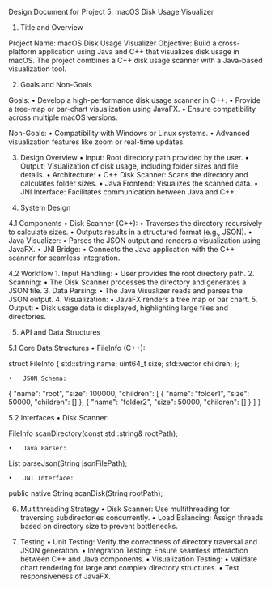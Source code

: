 Design Document for Project 5: macOS Disk Usage Visualizer

1. Title and Overview

Project Name: macOS Disk Usage Visualizer
Objective:
Build a cross-platform application using Java and C++ that visualizes disk usage in macOS. The project combines a C++ disk usage scanner with a Java-based visualization tool.

2. Goals and Non-Goals

Goals:
	•	Develop a high-performance disk usage scanner in C++.
	•	Provide a tree-map or bar-chart visualization using JavaFX.
	•	Ensure compatibility across multiple macOS versions.

Non-Goals:
	•	Compatibility with Windows or Linux systems.
	•	Advanced visualization features like zoom or real-time updates.

3. Design Overview
	•	Input: Root directory path provided by the user.
	•	Output: Visualization of disk usage, including folder sizes and file details.
	•	Architecture:
	•	C++ Disk Scanner: Scans the directory and calculates folder sizes.
	•	Java Frontend: Visualizes the scanned data.
	•	JNI Interface: Facilitates communication between Java and C++.

4. System Design

4.1 Components
	•	Disk Scanner (C++):
	•	Traverses the directory recursively to calculate sizes.
	•	Outputs results in a structured format (e.g., JSON).
	•	Java Visualizer:
	•	Parses the JSON output and renders a visualization using JavaFX.
	•	JNI Bridge:
	•	Connects the Java application with the C++ scanner for seamless integration.

4.2 Workflow
	1.	Input Handling:
	•	User provides the root directory path.
	2.	Scanning:
	•	The Disk Scanner processes the directory and generates a JSON file.
	3.	Data Parsing:
	•	The Java Visualizer reads and parses the JSON output.
	4.	Visualization:
	•	JavaFX renders a tree map or bar chart.
	5.	Output:
	•	Disk usage data is displayed, highlighting large files and directories.

5. API and Data Structures

5.1 Core Data Structures
	•	FileInfo (C++):

struct FileInfo {
    std::string name;
    uint64_t size;
    std::vector<FileInfo> children;
};


	•	JSON Schema:

{
    "name": "root",
    "size": 100000,
    "children": [
        { "name": "folder1", "size": 50000, "children": [] },
        { "name": "folder2", "size": 50000, "children": [] }
    ]
}



5.2 Interfaces
	•	Disk Scanner:

FileInfo scanDirectory(const std::string& rootPath);


	•	Java Parser:

List<FileInfo> parseJson(String jsonFilePath);


	•	JNI Interface:

public native String scanDisk(String rootPath);

6. Multithreading Strategy
	•	Disk Scanner: Use multithreading for traversing subdirectories concurrently.
	•	Load Balancing: Assign threads based on directory size to prevent bottlenecks.

7. Testing
	•	Unit Testing: Verify the correctness of directory traversal and JSON generation.
	•	Integration Testing: Ensure seamless interaction between C++ and Java components.
	•	Visualization Testing:
	•	Validate chart rendering for large and complex directory structures.
	•	Test responsiveness of JavaFX.
